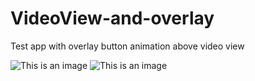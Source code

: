 # VideoView-and-overlay

Test app with overlay button animation above video view

![This is an image](https://i.ibb.co/M8qq435/photo-2022-06-23-15-55-03.jpg)
![This is an image](https://i.ibb.co/1GXPjm8/photo-2022-06-23-15-54-59.jpg)